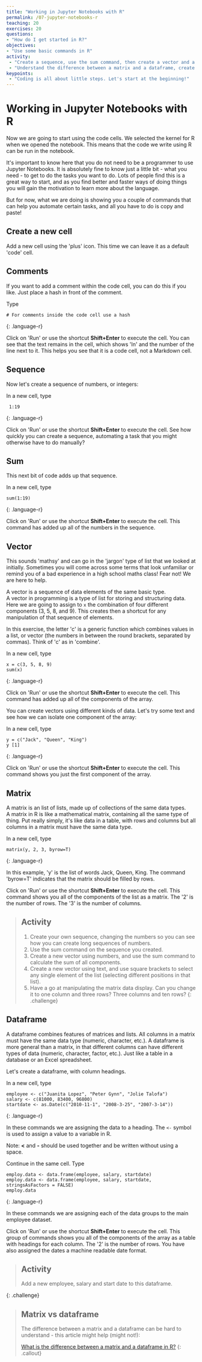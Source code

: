 ```yaml
---
title: "Working in Jupyter Notebooks with R"
permalink: /07-jupyter-notebooks-r
teaching: 20
exercises: 20
questions:
- "How do I get started in R?"
objectives:
- "Use some basic commands in R"
activity:
 - "Create a sequence, use the sum command, then create a vector and a matrix"
 - "Understand the difference between a matrix and a dataframe, create and add to a dataframe"
keypoints:
 - "Coding is all about little steps. Let's start at the beginning!"
---
```


# Working in Jupyter Notebooks with R

Now we are going to start using the code cells. We selected the kernel for R when
 we opened the notebook. This means that the code we write using R can be run in the notebook.

It's important to know here that you do not need to be a programmer to use Jupyter Notebooks.
 It is absolutely fine to know just a little bit - what you need - to get to do the
  tasks you want to do. Lots of people find this is a great way to start, and as you
   find better and faster ways of doing things you will gain the motivation to learn
    more about the language.

But for now, what we are doing is showing you a couple of commands that can help
 you automate certain tasks, and all you have to do is copy and paste!

## Create a new cell

Add a new cell using the 'plus' icon. This time we can leave it as a default 'code' cell.

## Comments

If you want to add a comment within the code cell, you can do this if you like.
Just place a hash in front of the comment.

Type

~~~
# For comments inside the code cell use a hash
~~~
{: .language-r}

Click on 'Run' or use the  shortcut **Shift+Enter** to execute the cell.
You can see that the text remains in the cell, which shows 'In' and the number of
 the line next to it. This helps you see that it is a code cell, not a Markdown cell.

## Sequence

Now let's create a sequence of numbers, or integers:

In a new cell, type

~~~
 1:19
~~~
{: .language-r}

Click on 'Run' or use the  shortcut **Shift+Enter** to execute the cell.
See how quickly you can create a sequence, automating a task that you might
otherwise have to do manually?

## Sum

This next bit of code adds up that sequence.

In a new cell, type

~~~
sum(1:19)
~~~
{: .language-r}

Click on 'Run' or use the  shortcut **Shift+Enter** to execute the cell.
This command has added up all of the numbers in the sequence.

## Vector

This sounds 'mathsy' and can go in the 'jargon' type of list that we looked at initially.
 Sometimes you will come across some terms that look unfamiliar or remind you
 of a bad experience in a high school maths class! Fear not! We are here to help.

A vector is a sequence of data elements of the same basic type.  
A vector in programming is a type of list for storing and structuring data.  
Here we are going to assign to `x` the combination of four different components (3, 5, 8, and 9).
 This creates then a shortcut for any manipulation of that sequence of elements.

In this exercise, the letter 'c' is a generic function which combines values in a list,
or vector (the numbers in between the round brackets, separated by commas).
Think of 'c' as in 'combine'.

In a new cell, type

~~~
x = c(3, 5, 8, 9)
sum(x)
~~~
{: .language-r}

Click on 'Run' or use the  shortcut **Shift+Enter** to execute the cell.
This command has added up all of the components of the array.

You can create vectors using different kinds of data.
Let's try some text and see how we can isolate one component of the array:

In a new cell, type

~~~
y = c("Jack", "Queen", "King")
y [1]
~~~
{: .language-r}

Click on 'Run' or use the  shortcut **Shift+Enter** to execute the cell.
This command shows you just the first component of the array.

## Matrix

A matrix is an list of lists, made up of collections of the same data types.  
A matrix in R is like a mathematical matrix, containing all the same type of thing.
Put really simply, it's like data in a table, with rows and columns but all columns
 in a matrix must have the same data type.

In a new cell, type

~~~
matrix(y, 2, 3, byrow=T)
~~~
{: .language-r}

In this example, 'y' is the list of words Jack, Queen, King.
The command 'byrow=T' indicates that the matrix should be filled by rows.

Click on 'Run' or use the  shortcut **Shift+Enter** to execute the cell.
This command shows you all of the components of the list as a matrix.
The '2' is the number of rows. The '3' is the number of columns.


> ## Activity
>
> 1. Create your own sequence, changing the numbers so you can see how you can create
 long sequences of numbers.
> 2. Use the sum command on the sequence you created.
> 3. Create a new vector using numbers, and use the sum command to calculate the sum of
all components.
> 4. Create a new vector using text, and use square brackets to select any single element
of the list (selecting different positions in that list).
> 5. Have a go at manipulating the matrix data display. Can you change it to one column
 and three rows? Three columns and ten rows?
{: .challenge}

## Dataframe

A dataframe combines features of matrices and lists. All columns in a matrix must have the same
 data type (numeric, character, etc.). A dataframe is more general than a matrix, in that
  different columns can have different types of data (numeric, character, factor, etc.).
  Just like a table in a database or an Excel spreadsheet.

Let's create a dataframe, with column headings.

In a new cell, type

~~~
employee <- c("Juanita Lopez", "Peter Gynn", "Jolie Talofa")
salary <- c(81000, 83400, 96800)
startdate <- as.Date(c("2010-11-1", "2008-3-25", "2007-3-14"))
~~~
{: .language-r}

In these commands we are assigning the data to a heading.
The `<-` symbol is used to assign a value to a variable in R.

Note: **<** and **-** should be used together and be written without using a space.

Continue in the same cell. Type

~~~
employ.data <- data.frame(employee, salary, startdate)
employ.data <- data.frame(employee, salary, startdate, stringsAsFactors = FALSE)
employ.data
~~~
{: .language-r}

In these commands we are assigning each of the data groups to the main employee dataset.

Click on 'Run' or use the  shortcut **Shift+Enter** to execute the cell.
This group of commands shows you all of the components of the array as a table with headings for each column.
The '2' is the number of rows. You have also assigned the dates a machine readable date format.


> ## Activity
>
> Add a new employee, salary and start date to this dataframe.
>
{: .challenge}

> ## Matrix vs dataframe
>
> The difference between a matrix and a dataframe can be hard to understand -
this article might help (might not!):
>
> [What is the difference between a matrix and a dataframe in R?](https://www.quora.com/What-is-the-difference-between-a-matrix-and-a-dataframe-in-R)
{: .callout}


